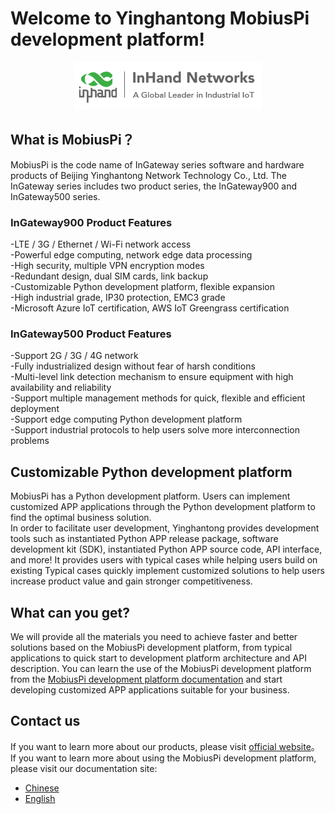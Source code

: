 # **Welcome to Yinghantong MobiusPi development platform!**
<center><p>

![](images/2020-01-06-16-46-51.png)
</p></center>

## **What is MobiusPi？**
MobiusPi is the code name of InGateway series software and hardware products of Beijing Yinghantong Network Technology Co., Ltd. The InGateway series includes two product series, the InGateway900 and InGateway500 series.  <br/>
### InGateway900 Product Features
-LTE / 3G / Ethernet / Wi-Fi network access  <br/>
-Powerful edge computing, network edge data processing  <br/>
-High security, multiple VPN encryption modes  <br/>
-Redundant design, dual SIM cards, link backup  <br/>
-Customizable Python development platform, flexible expansion  <br/>
-High industrial grade, IP30 protection, EMC3 grade  <br/>
-Microsoft Azure IoT certification, AWS IoT Greengrass certification
### InGateway500 Product Features
-Support 2G / 3G / 4G network  <br/>
-Fully industrialized design without fear of harsh conditions  <br/>
-Multi-level link detection mechanism to ensure equipment with high availability and reliability  <br/>
-Support multiple management methods for quick, flexible and efficient deployment  <br/>
-Support edge computing Python development platform  <br/>
-Support industrial protocols to help users solve more interconnection problems
## **Customizable Python development platform**
MobiusPi has a Python development platform. Users can implement customized APP applications through the Python development platform to find the optimal business solution.  <br/>
In order to facilitate user development, Yinghantong provides development tools such as instantiated Python APP release package, software development kit (SDK), instantiated Python APP source code,  API interface, and more! It provides users with typical cases while helping users build on existing Typical cases quickly implement customized solutions to help users increase product value and gain stronger competitiveness.
## **What can you get?**
We will provide all the materials you need to achieve faster and better solutions based on the MobiusPi development platform, from typical applications to quick start to development platform architecture and API description. You can learn the use of the MobiusPi development platform from the [MobiusPi development platform documentation](https://ingateway-development-docs-en.readthedocs.io/en/latest/) and start developing customized APP applications suitable for your business.
## **Contact us**
If you want to learn more about our products, please visit [official website](https://www.inhandnetworks.com/)。  <br/>
If you want to learn more about using the MobiusPi development platform, please visit our documentation site:
- [Chinese](https://ingateway-development-docs.readthedocs.io/zh_CN/latest/index.html)
- [English](https://ingateway-development-docs-en.readthedocs.io/en/latest/)
